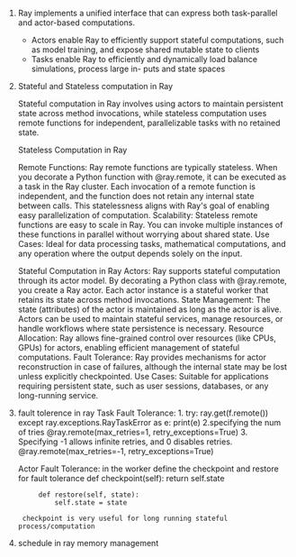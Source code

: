 
1. Ray implements a unified interface that can express both task-parallel and actor-based computations. 

    - Actors enable Ray to efficiently support stateful computations, such as model training, and expose shared mutable state to clients
    - Tasks enable Ray to efficiently and dynamically load balance simulations, process large in- puts and state spaces

2. Stateful and Stateless computation in Ray

    Stateful computation in Ray involves using actors to maintain persistent state across method invocations, while stateless computation uses remote functions for independent, parallelizable tasks with no retained state.

    Stateless Computation in Ray

    Remote Functions:
        Ray remote functions are typically stateless.
        When you decorate a Python function with @ray.remote, it can be executed as a task in the Ray cluster.
        Each invocation of a remote function is independent, and the function does not retain any internal state between calls.
        This statelessness aligns with Ray's goal of enabling easy parallelization of computation.
    Scalability: 
        Stateless remote functions are easy to scale in Ray. You can invoke multiple instances of these functions in parallel without worrying about shared state.
    Use Cases: 
        Ideal for data processing tasks, mathematical computations, and any operation where the output depends solely on the input.

    Stateful Computation in Ray
    Actors:
        Ray supports stateful computation through its actor model.
        By decorating a Python class with @ray.remote, you create a Ray actor.
        Each actor instance is a stateful worker that retains its state across method invocations.
    State Management:
        The state (attributes) of the actor is maintained as long as the actor is alive.
        Actors can be used to maintain stateful services, manage resources, or handle workflows where state persistence is necessary.
    Resource Allocation:
        Ray allows fine-grained control over resources (like CPUs, GPUs) for actors, enabling efficient management of stateful computations.
    Fault Tolerance:
        Ray provides mechanisms for actor reconstruction in case of failures, although the internal state may be lost unless explicitly checkpointed.
    Use Cases:
        Suitable for applications requiring persistent state, such as user sessions, databases, or any long-running service.


3. fault tolerence in ray
    Task Fault Tolerance:
        1. 
        try:
            ray.get(f.remote())
        except ray.exceptions.RayTaskError as e:
                print(e)
        2.specifying the num of tries
        @ray.remote(max_retries=1, retry_exceptions=True)
        3. Specifying -1 allows infinite retries, and 0 disables retries.
        @ray.remote(max_retries=-1, retry_exceptions=True)

    Actor Fault Tolerance:
        in the worker define the checkpoint and restore for fault tolerance
            def checkpoint(self):
                return self.state

            def restore(self, state):
                self.state = state
    
        checkpoint is very useful for long running stateful process/computation


4. schedule in ray
    memory management
    
